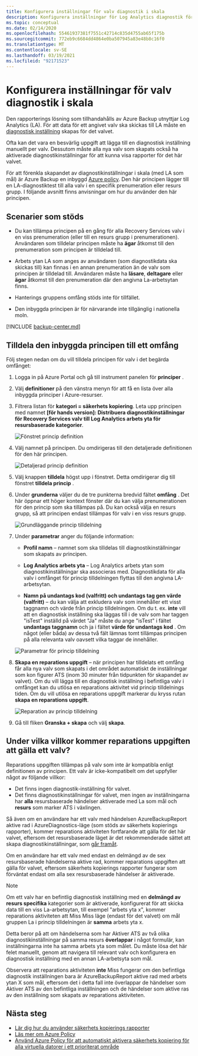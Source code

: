 ```yaml
---
title: Konfigurera inställningar för valv diagnostik i skala
description: Konfigurera inställningar för Log Analytics diagnostik för alla valv i ett angivet omfång med Azure Policy
ms.topic: conceptual
ms.date: 02/14/2020
ms.openlocfilehash: 55461937381f7551c42714c835d4755ab65f175b
ms.sourcegitcommit: 772eb9c6684dd4864e0ba507945a83e48b8c16f0
ms.translationtype: MT
ms.contentlocale: sv-SE
ms.lasthandoff: 03/19/2021
ms.locfileid: "92171523"
---
```

# <a name="configure-vault-diagnostics-settings-at-scale"></a>Konfigurera inställningar för valv diagnostik i skala

Den rapporterings lösning som tillhandahålls av Azure Backup utnyttjar Log Analytics (LA). För att data för ett angivet valv ska skickas till LA måste en [diagnostisk inställning](./backup-azure-diagnostic-events.md) skapas för det valvet.

Ofta kan det vara en besvärlig uppgift att lägga till en diagnostisk inställning manuellt per valv. Dessutom måste alla nya valv som skapats också ha aktiverade diagnostikinställningar för att kunna visa rapporter för det här valvet.

För att förenkla skapandet av diagnostikinställningar i skala (med LA som mål) är Azure Backup en inbyggd [Azure policy](../governance/policy/index.yml). Den här principen lägger till en LA-diagnostiktest till alla valv i en specifik prenumeration eller resurs grupp. I följande avsnitt finns anvisningar om hur du använder den här principen.

## <a name="supported-scenarios"></a>Scenarier som stöds

* Du kan tillämpa principen på en gång för alla Recovery Services valv i en viss prenumeration (eller till en resurs grupp i prenumerationen). Användaren som tilldelar principen måste ha **ägar** åtkomst till den prenumeration som principen är tilldelad till.

* Arbets ytan LA som anges av användaren (som diagnostikdata ska skickas till) kan finnas i en annan prenumeration än de valv som principen är tilldelad till. Användaren måste ha **läsare**, **deltagare** eller **ägar** åtkomst till den prenumeration där den angivna La-arbetsytan finns.

* Hanterings gruppens omfång stöds inte för tillfället.

* Den inbyggda principen är för närvarande inte tillgänglig i nationella moln.

[!INCLUDE [backup-center.md](../../includes/backup-center.md)]

## <a name="assigning-the-built-in-policy-to-a-scope"></a>Tilldela den inbyggda principen till ett omfång

Följ stegen nedan om du vill tilldela principen för valv i det begärda omfånget:

1. Logga in på Azure Portal och gå till instrument panelen för **principer** .
2. Välj **definitioner** på den vänstra menyn för att få en lista över alla inbyggda principer i Azure-resurser.
3. Filtrera listan för **kategori = säkerhets kopiering**. Leta upp principen med namnet **[för hands version]: Distribuera diagnostikinställningar för Recovery Services valv till Log Analytics arbets yta för resursbaserade kategorier**.

    ![Fönstret princip definition](./media/backup-azure-policy-configure-diagnostics/policy-definition-blade.png)

4. Välj namnet på principen. Du omdirigeras till den detaljerade definitionen för den här principen.

    ![Detaljerad princip definition](./media/backup-azure-policy-configure-diagnostics/detailed-policy-definition.png)

5. Välj knappen **tilldela** högst upp i fönstret. Detta omdirigerar dig till fönstret **tilldela princip** .

6. Under **grunderna** väljer du de tre punkterna bredvid fältet **omfång** . Det här öppnar ett höger kontext fönster där du kan välja prenumerationen för den princip som ska tillämpas på. Du kan också välja en resurs grupp, så att principen endast tillämpas för valv i en viss resurs grupp.

    ![Grundläggande princip tilldelning](./media/backup-azure-policy-configure-diagnostics/policy-assignment-basics.png)

7. Under **parametrar** anger du följande information:

    * **Profil namn** – namnet som ska tilldelas till diagnostikinställningar som skapats av principen.
    * **Log Analytics arbets yta** – Log Analytics arbets ytan som diagnostikinställningar ska associeras med. Diagnostikdata för alla valv i omfånget för princip tilldelningen flyttas till den angivna LA-arbetsytan.

    * **Namn på undantags kod (valfritt) och undantags tag gen värde (valfritt)** – du kan välja att exkludera valv som innehåller ett visst taggnamn och värde från princip tilldelningen. Om du t. ex. **inte** vill att en diagnostisk inställning ska läggas till i de valv som har taggen "isTest" inställd på värdet "Ja" måste du ange "isTest" i fältet **undantags taggnamn** och ja i fältet **värde för undantags kod** . Om något (eller båda) av dessa två fält lämnas tomt tillämpas principen på alla relevanta valv oavsett vilka taggar de innehåller.

    ![Parametrar för princip tilldelning](./media/backup-azure-policy-configure-diagnostics/policy-assignment-parameters.png)

8. **Skapa en reparations uppgift** – när principen har tilldelats ett omfång får alla nya valv som skapats i det området automatiskt de inställningar som kon figurer ATS (inom 30 minuter från tidpunkten för skapandet av valvet). Om du vill lägga till en diagnostisk inställning i befintliga valv i omfånget kan du utlösa en reparations aktivitet vid princip tilldelnings tiden. Om du vill utlösa en reparations uppgift markerar du kryss rutan **skapa en reparations uppgift**.

    ![Reparation av princip tilldelning](./media/backup-azure-policy-configure-diagnostics/policy-assignment-remediation.png)

9. Gå till fliken **Granska + skapa** och välj **skapa**.

## <a name="under-what-conditions-will-the-remediation-task-apply-to-a-vault"></a>Under vilka villkor kommer reparations uppgiften att gälla ett valv?

Reparations uppgiften tillämpas på valv som inte är kompatibla enligt definitionen av principen. Ett valv är icke-kompatibelt om det uppfyller något av följande villkor:

* Det finns ingen diagnostik-inställning för valvet.
* Det finns diagnostikinställningar för valvet, men ingen av inställningarna har **alla** resursbaserade händelser aktiverade med La som mål och **resurs** som marker ATS i växlingen.

Så även om en användare har ett valv med händelsen AzureBackupReport aktive rad i AzureDiagnostics-läge (som stöds av säkerhets kopierings rapporter), kommer reparations aktiviteten fortfarande att gälla för det här valvet, eftersom det resursbaserade läget är det rekommenderade sättet att skapa diagnostikinställningar, som [går framåt](./backup-azure-diagnostic-events.md#legacy-event).

Om en användare har ett valv med endast en delmängd av de sex resursbaserade händelserna aktive rad, kommer reparations uppgiften att gälla för valvet, eftersom säkerhets kopierings rapporter fungerar som förväntat endast om alla sex resursbaserade händelser är aktiverade.

> [!NOTE]
>
> Om ett valv har en befintlig diagnostisk inställning med en **delmängd av resurs specifika** kategorier som är aktiverade, konfigurerat för att skicka data till en viss La-arbetsytan, till exempel "arbets yta x", kommer reparations aktiviteten att Miss Miss läge (endast för det valvet) om mål gruppen La i princip tilldelningen är **samma** arbets yta x.
>
>Detta beror på att om händelserna som har Aktiver ATS av två olika diagnostikinställningar på samma resurs **överlappar** i något formulär, kan inställningarna inte ha samma arbets yta som målet. Du måste lösa det här felet manuellt, genom att navigera till relevant valv och konfigurera en diagnostisk inställning med en annan LA-arbetsyta som mål.
>
> Observera att reparations aktiviteten **inte** Miss fungerar om den befintliga diagnostik inställningen bara är AzureBackupReport aktive rad med arbets ytan X som mål, eftersom det i detta fall inte överlappar de händelser som Aktiver ATS av den befintliga inställningen och de händelser som aktive ras av den inställning som skapats av reparations aktiviteten.

## <a name="next-steps"></a>Nästa steg

* [Lär dig hur du använder säkerhets kopierings rapporter](./configure-reports.md)
* [Läs mer om Azure Policy](../governance/policy/index.yml)
* [Använd Azure Policy för att automatiskt aktivera säkerhets kopiering för alla virtuella datorer i ett prioriterat område](./backup-azure-auto-enable-backup.md)

